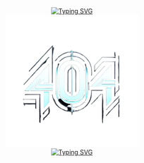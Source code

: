 <div id="header" align="center">
  <a href="https://git.io/typing-svg"><img src="https://readme-typing-svg.demolab.com?font=Jetbrains+mono&weight=700&size=24&pause=1000&color=F79123&center=true&vCenter=true&random=false&width=445&lines=404+Company+Not+Found+LLC" alt="Typing SVG" /></a>
</div>

<div id="header" align="center">
  <img src="https://github.com/404-Company-Not-Found-LLC/.github/blob/main/profile/404t.png" width="300"/>
</div>

<div id="header" align="center">
  <a href="https://git.io/typing-svg"><img src="https://readme-typing-svg.demolab.com?font=Jetbrains+mono&weight=700&size=24&pause=1000&color=F79123&center=true&vCenter=true&random=false&width=445&lines=404+Company+Not+Found+LLC" alt="Typing SVG" /></a>
</div>
